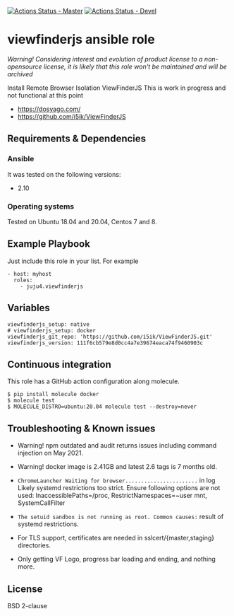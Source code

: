 [![Actions Status - Master](https://github.com/juju4/ansible-viewfinderjs/workflows/AnsibleCI/badge.svg)](https://github.com/juju4/ansible-viewfinderjs/actions?query=branch%3Amaster)
[![Actions Status - Devel](https://github.com/juju4/ansible-viewfinderjs/workflows/AnsibleCI/badge.svg?branch=devel)](https://github.com/juju4/ansible-viewfinderjs/actions?query=branch%3Adevel)

# viewfinderjs ansible role
*Warning! Considering interest and evolution of product license to a non-opensource license, it is likely that this role won't be maintained and will be archived*

Install Remote Browser Isolation ViewFinderJS
This is work in progress and not functional at this point

* https://dosyago.com/
* https://github.com/i5ik/ViewFinderJS

## Requirements & Dependencies

### Ansible
It was tested on the following versions:
 * 2.10

### Operating systems

Tested on Ubuntu 18.04 and 20.04, Centos 7 and 8.

## Example Playbook

Just include this role in your list.
For example

```
- host: myhost
  roles:
    - juju4.viewfinderjs
```

## Variables

```
viewfinderjs_setup: native
# viewfinderjs_setup: docker
viewfinderjs_git_repo: 'https://github.com/i5ik/ViewFinderJS.git'
viewfinderjs_version: 111f6cb579e8d0cc4a7e39674eaca74f9460903c
```

## Continuous integration

This role has a GitHub action configuration along molecule.

```
$ pip install molecule docker
$ molecule test
$ MOLECULE_DISTRO=ubuntu:20.04 molecule test --destroy=never
```

## Troubleshooting & Known issues

* Warning! npm outdated and audit returns issues including command injection on May 2021.

* Warning! docker image is 2.41GB and latest 2.6 tags is 7 months old.

* `ChromeLauncher Waiting for browser.......................` in log
Likely systemd restrictions too strict. Ensure following options are not used:
InaccessiblePaths=/proc, RestrictNamespaces=~user mnt, SystemCallFilter

* `The setuid sandbox is not running as root. Common causes:`
result of systemd restrictions.

* For TLS support, certificates are needed in sslcert/{master,staging} directories.

* Only getting VF Logo, progress bar loading and ending, and nothing more.

## License

BSD 2-clause
